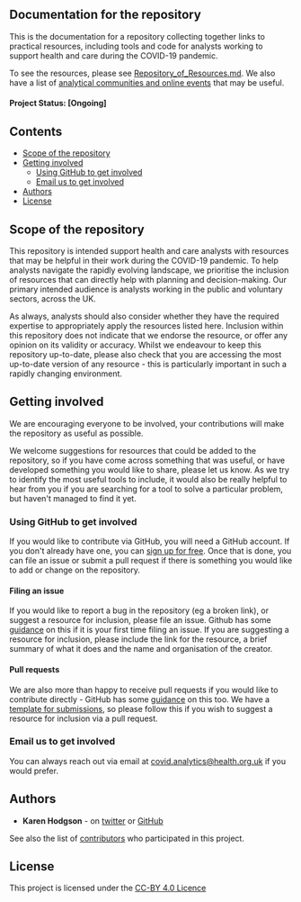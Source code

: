 ## Documentation for the repository 
This is the documentation for a repository collecting together links to practical resources, including tools and code for analysts working to support health and care during the COVID-19 pandemic. 

To see the resources, please see [Repository_of_Resources.md](https://github.com/HFAnalyticsLab/COVID19_Resources/blob/master/Repository_Of_Resources.md). We also have a list of [analytical communities and online events](https://github.com/HFAnalyticsLab/COVID19_Resources/blob/master/Communities_and_Events.md) that may be useful. 

#### Project Status: [Ongoing]

## Contents
* [Scope of the repository](https://github.com/HFAnalyticsLab/COVID19_Resources/blob/master/README.md#scope-of-the-repository)
* [Getting involved](https://github.com/HFAnalyticsLab/COVID19_Resources/blob/master/README.md#getting-involved)
  * [Using GitHub to get involved](https://github.com/HFAnalyticsLab/COVID19_Resources/blob/master/README.md#using-github-to-get-involved)
  * [Email us to get involved](https://github.com/HFAnalyticsLab/COVID19_Resources/blob/master/README.md#email-us-to-get-involved)
* [Authors](https://github.com/HFAnalyticsLab/COVID19_Resources/blob/master/README.md#authors)
* [License](https://github.com/HFAnalyticsLab/COVID19_Resources/blob/master/LICENSE.md)

## Scope of the repository
This repository is intended support health and care analysts with resources that may be helpful in their work during the COVID-19 pandemic. To help analysts navigate the rapidly evolving landscape, we prioritise the inclusion of resources that can directly help with planning and decision-making. Our primary intended audience is analysts working in the public and voluntary sectors, across the UK. 

As always, analysts should also consider whether they have the required expertise to appropriately apply the resources listed here. Inclusion within this repository does not indicate that we endorse the resource, or offer any opinion on its validity or accuracy. Whilst we endeavour to keep this repository up-to-date, please also check that you are accessing the most up-to-date version of any resource - this is particularly important in such a rapidly changing environment. 

## Getting involved
We are encouraging everyone to be involved, your contributions will make the repository as useful as possible.

We welcome suggestions for resources that could be added to the repository, so if you have come across something that was useful, or have developed something you would like to share, please let us know. As we try to identify the most useful tools to include, it would also be really helpful to hear from you if you are searching for a tool to solve a particular problem, but haven't managed to find it yet.  

### Using GitHub to get involved
If you would like to contribute via GitHub, you will need a GitHub account. If you don't already have one, you can [sign up for free](https://github.com). Once that is done, you can file an issue or submit a pull request if there is something you would like to add or change on the repository. 

#### Filing an issue
If you would like to report a bug in the repository (eg a broken link), or suggest a resource for inclusion, please file an issue. Github has some [guidance](https://help.github.com/en/github/managing-your-work-on-github/creating-an-issue) on this if it is your first time filing an issue. If you are suggesting a resource for inclusion, please include the link for the resource, a brief summary of what it does and the name and organisation of the creator. 

#### Pull requests 
We are also more than happy to receive pull requests if you would like to contribute directly - GitHub has some [guidance](https://help.github.com/en/github/collaborating-with-issues-and-pull-requests/proposing-changes-to-your-work-with-pull-requests) on this too. We have a [template for submissions](https://github.com/HFAnalyticsLab/COVID19_Resources/blob/master/Template_For_Submissions.md), so please follow this if you wish to suggest a resource for inclusion via a pull request. 

### Email us to get involved
You can always reach out via email at [covid.analytics@health.org.uk](mailto:covid.analytics@health.org.uk) if you would prefer. 

## Authors

* **Karen Hodgson** - on [twitter](https://twitter.com/KarenHodgePodge) or [GitHub](https://github.com/KarenHodgson)

See also the list of [contributors](https://github.com/HFAnalyticsLab/COVID19_Resources/graphs/contributors) who participated in this project.

## License
This project is licensed under the [CC-BY 4.0 Licence](https://github.com/HFAnalyticsLab/COVID19_Resources/blob/master/LICENCE)
